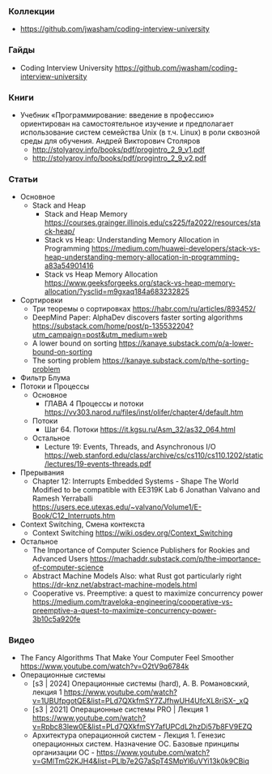 ### Коллекции

- https://github.com/jwasham/coding-interview-university

### Гайды

- Coding Interview University https://github.com/jwasham/coding-interview-university

### Книги

- Учебник «Программирование: введение в профессию» ориентирован на самостоятельное изучение и предполагает использование систем семейства Unix (в т.ч. Linux) в роли сквозной среды для обучения. Андрей Викторович Столяров
    - http://stolyarov.info/books/pdf/progintro_2_9_v1.pdf
    - http://stolyarov.info/books/pdf/progintro_2_9_v2.pdf

### Статьи

- Основное
    - Stack and Heap
        - Stack and Heap Memory https://courses.grainger.illinois.edu/cs225/fa2022/resources/stack-heap/
        - Stack vs Heap: Understanding Memory Allocation in Programming https://medium.com/huawei-developers/stack-vs-heap-understanding-memory-allocation-in-programming-a83a54901416
        - Stack vs Heap Memory Allocation https://www.geeksforgeeks.org/stack-vs-heap-memory-allocation/?ysclid=m9gxaq184a683232825
- Сортировки
    - Три теоремы о сортировках https://habr.com/ru/articles/893452/
    - DeepMind Paper: AlphaDev discovers faster sorting algorithms https://substack.com/home/post/p-135532204?utm_campaign=post&utm_medium=web
    - A lower bound on sorting https://kanaye.substack.com/p/a-lower-bound-on-sorting
    - The sorting problem https://kanaye.substack.com/p/the-sorting-problem
- Фильтр Блума
- Потоки и Процессы
    - Основное
        - ГЛАВА 4 Процессы и потоки https://vv303.narod.ru/files/inst/olifer/chapter4/default.htm
    - Потоки
        - Шаг 64. Потоки https://it.kgsu.ru/Asm_32/as32_064.html
    - Остальное
        - Lecture 19: Events, Threads, and Asynchronous I/O https://web.stanford.edu/class/archive/cs/cs110/cs110.1202/static/lectures/19-events-threads.pdf
- Прерывания
    - Chapter 12: Interrupts Embedded Systems - Shape The World Modified to be compatible with EE319K Lab 6 Jonathan Valvano and Ramesh Yerraballi https://users.ece.utexas.edu/~valvano/Volume1/E-Book/C12_Interrupts.htm
- Context Switching, Смена контекста
    - Context Switching https://wiki.osdev.org/Context_Switching
- Остальное
    - The Importance of Computer Science Publishers for Rookies and Advanced Users https://machaddr.substack.com/p/the-importance-of-computer-science
    - Abstract Machine Models Also: what Rust got particularly right https://dr-knz.net/abstract-machine-models.html
    - Cooperative vs. Preemptive: a quest to maximize concurrency power https://medium.com/traveloka-engineering/cooperative-vs-preemptive-a-quest-to-maximize-concurrency-power-3b10c5a920fe

### Видео

- The Fancy Algorithms That Make Your Computer Feel Smoother https://www.youtube.com/watch?v=O2tV9q6784k
- Операционные системы
    - [s3 | 2024] Операционные системы (hard), А. В. Романовский, лекция 1 https://www.youtube.com/watch?v=1UBUfpgotQE&list=PLd7QXkfmSY7ZJfhwUH4UfcXL8riSX-_xQ
    - [s3 | 2021] Операционные системы PRO | Лекция 1 https://www.youtube.com/watch?v=Rpbc83lew0E&list=PLd7QXkfmSY7afUPCdL2hzDi57b8FV9EZQ
    - Архитектура операционной систем - Лекция 1. Генезис операционных систем. Назначение ОС. Базовые принципы организации ОС - https://www.youtube.com/watch?v=GMlTmG2KJH4&list=PLlb7e2G7aSpT4SMpYl6uVYi13k0k9CBiq
